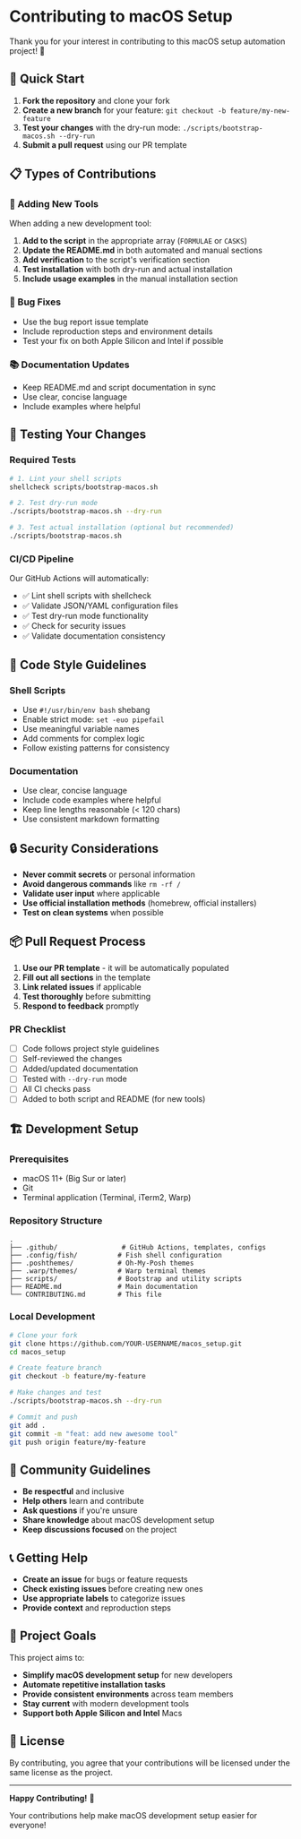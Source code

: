 # Contributing to macOS Setup

Thank you for your interest in contributing to this macOS setup automation project! 🎉

## 🚀 Quick Start

1. **Fork the repository** and clone your fork
2. **Create a new branch** for your feature: `git checkout -b feature/my-new-feature`
3. **Test your changes** with the dry-run mode: `./scripts/bootstrap-macos.sh --dry-run`
4. **Submit a pull request** using our PR template

## 📋 Types of Contributions

### 🔧 Adding New Tools
When adding a new development tool:

1. **Add to the script** in the appropriate array (`FORMULAE` or `CASKS`)
2. **Update the README.md** in both automated and manual sections
3. **Add verification** to the script's verification section
4. **Test installation** with both dry-run and actual installation
5. **Include usage examples** in the manual installation section

### 🐛 Bug Fixes
- Use the bug report issue template
- Include reproduction steps and environment details
- Test your fix on both Apple Silicon and Intel if possible

### 📚 Documentation Updates
- Keep README.md and script documentation in sync
- Use clear, concise language
- Include examples where helpful

## 🧪 Testing Your Changes

### Required Tests
```bash
# 1. Lint your shell scripts
shellcheck scripts/bootstrap-macos.sh

# 2. Test dry-run mode
./scripts/bootstrap-macos.sh --dry-run

# 3. Test actual installation (optional but recommended)
./scripts/bootstrap-macos.sh
```

### CI/CD Pipeline
Our GitHub Actions will automatically:
- ✅ Lint shell scripts with shellcheck
- ✅ Validate JSON/YAML configuration files  
- ✅ Test dry-run mode functionality
- ✅ Check for security issues
- ✅ Validate documentation consistency

## 📝 Code Style Guidelines

### Shell Scripts
- Use `#!/usr/bin/env bash` shebang
- Enable strict mode: `set -euo pipefail`
- Use meaningful variable names
- Add comments for complex logic
- Follow existing patterns for consistency

### Documentation
- Use clear, concise language
- Include code examples where helpful
- Keep line lengths reasonable (< 120 chars)
- Use consistent markdown formatting

## 🔒 Security Considerations

- **Never commit secrets** or personal information
- **Avoid dangerous commands** like `rm -rf /`
- **Validate user input** where applicable  
- **Use official installation methods** (homebrew, official installers)
- **Test on clean systems** when possible

## 📦 Pull Request Process

1. **Use our PR template** - it will be automatically populated
2. **Fill out all sections** in the template
3. **Link related issues** if applicable
4. **Test thoroughly** before submitting
5. **Respond to feedback** promptly

### PR Checklist
- [ ] Code follows project style guidelines
- [ ] Self-reviewed the changes
- [ ] Added/updated documentation
- [ ] Tested with `--dry-run` mode
- [ ] All CI checks pass
- [ ] Added to both script and README (for new tools)

## 🏗️ Development Setup

### Prerequisites
- macOS 11+ (Big Sur or later)
- Git
- Terminal application (Terminal, iTerm2, Warp)

### Repository Structure
```
.
├── .github/                # GitHub Actions, templates, configs
├── .config/fish/          # Fish shell configuration
├── .poshthemes/           # Oh-My-Posh themes
├── .warp/themes/          # Warp terminal themes
├── scripts/               # Bootstrap and utility scripts
├── README.md              # Main documentation
└── CONTRIBUTING.md        # This file
```

### Local Development
```bash
# Clone your fork
git clone https://github.com/YOUR-USERNAME/macos_setup.git
cd macos_setup

# Create feature branch
git checkout -b feature/my-feature

# Make changes and test
./scripts/bootstrap-macos.sh --dry-run

# Commit and push
git add .
git commit -m "feat: add new awesome tool"
git push origin feature/my-feature
```

## 🤝 Community Guidelines

- **Be respectful** and inclusive
- **Help others** learn and contribute
- **Ask questions** if you're unsure
- **Share knowledge** about macOS development setup
- **Keep discussions focused** on the project

## 📞 Getting Help

- **Create an issue** for bugs or feature requests
- **Check existing issues** before creating new ones
- **Use appropriate labels** to categorize issues
- **Provide context** and reproduction steps

## 🎯 Project Goals

This project aims to:
- **Simplify macOS development setup** for new developers
- **Automate repetitive installation tasks** 
- **Provide consistent environments** across team members
- **Stay current** with modern development tools
- **Support both Apple Silicon and Intel** Macs

## 📄 License

By contributing, you agree that your contributions will be licensed under the same license as the project.

---

**Happy Contributing!** 🚀

Your contributions help make macOS development setup easier for everyone!